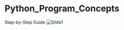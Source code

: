 # Python_Program_Concepts
Step-by-Step Guide
![Slide1](https://github.com/user-attachments/assets/c6f7d2b9-f766-4344-9ba7-a5a9fcb266c8)
